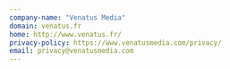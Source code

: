 ```yaml
---
company-name: "Venatus Media"
domain: venatus.fr
home: http://www.venatus.fr/
privacy-policy: https://www.venatusmedia.com/privacy/
email: privacy@venatusmedia.com
---
```





